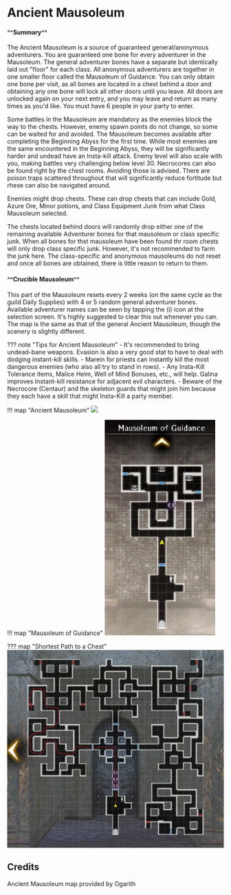 # Ancient Mausoleum

#### ^^Summary^^

The Ancient Mausoleum is a source of guaranteed general/anonymous adventurers. You are guaranteed one bone for every adventurer in the Mausoleum. The general adventurer bones have a separate but identically laid out "floor" for each class.  All anonymous adventurers are together in one smaller floor called the Mausoleum of Guidance. You can only obtain one bone per visit, as all bones are located in a chest behind a door and obtaining any one bone will lock all other doors until you leave. All doors are unlocked again on your next entry, and you may leave and return as many times as you'd like. You must have 6 people in your party to enter.

Some battles in the Mausoleum are mandatory as the enemies block the way to the chests. However, enemy spawn points do not change, so some can be waited for and avoided.  The Mausoleum becomes available after completing the Beginning Abyss for the first time.  While most enemies are the same encountered in the Beginning Abyss, they will be significantly harder and undead have an Insta-kill attack. Enemy level will also scale with you, making battles very challenging below level 30.  Necrocores can also be found right by the chest rooms. Avoiding those is advised. There are poison traps scattered throughout that will significantly reduce fortitude but rhese can also be navigated around.

Enemies might drop chests. These can drop chests that can include Gold, Azure Ore, Minor potions, and Class Equipment Junk from what Class Mausoleum selected. 

The chests located behind doors will randomly drop either one of the remaining available Adventurer bones for that mausoleum or class specific junk. When all bones for thst mausoleum have been found thr room chests will only drop class specific junk. However, it's not recommended to farm the junk here.  The class-specific and anonymous mausoleums do not reset and once all bones are obtained, there is little reason to return to them.  

#### ^^Crucible Mausoleum^^

This part of the Mausoleum resets every 2 weeks (on the same cycle as the guild Daily Supplies) with 4 or 5 random general adventurer bones.  Available adventurer names can be seen by tapping the (i) icon at the selection screen. It's highly suggested to clear this out whenever you can. The map is the same as that of the general Ancient Mausoleum, though the scenery is slightly different.

??? note "Tips for Ancient Mausoleum"
    - It's recommended to bring undead-bane weapons. Evasion is also a very good stat to have to deal with dodging instant-kill skills.
    - Marein for priests can instantly kill the most dangerous enemies (who also all try to stand in rows).
    - Any Insta-Kill Tolerance items, Malice Helm, Well of Mind Bonuses, etc., will help. Galina improves Instant-kill resistance for adjacent evil characters.
    - Beware of the Necrocore (Centaur) and the skeleton guards that might join him because they each have a skill that might Insta-Kill a party member.
    
!!! map "Ancient Mausoleum"
    ![](img/ancient-mausoleum.jpg)  

!!! map "Mausoleum of Guidance"
    ![](img/ancient-mausoleum-guadance.jpg)  

??? map "Shortest Path to a Chest"
    ![](img/shortest-path.jpg)  

## Credits

Ancient Mausoleum map provided by Ogarith
